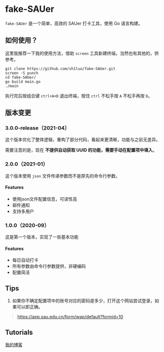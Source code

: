 # fake-SAUer

`fake-SAUer` 是一个简单，高效的 SAUer 打卡工具，使用 Go 语言构建。

## 如何使用？

这里我推荐一下我的使用方法，借助 `screen` 工具新建终端，当然也有其他的，供参考。

```shell
git clone https://github.com/sh1luo/fake-SAUer.git
screen -S punch
cd fake-SAUer/
go build main.go
./main
```

执行完后按组合键 `ctrl+A+D` 退出终端，按住 `ctrl` 不松手按 `A` 不松手再按 `D`。

## 版本变更

### 3.0.0-release（2021-04）

这个版本优化了整体逻辑，重构了部分代码，看起来更清晰，功能与之前无差异。

需要注意的是，现在 **不提供自动获取 UUID 的功能，需要手动在配置项中填入**。

### 2.0.0（2021-01）

这个版本使用 `json` 文件传递参数而不是原先的命令行参数。

#### Features

- 使用json文件配置信息，可读性高
- 邮件通知
- 支持多用户

### 1.0.0（2020-09）

这是第一个版本，实现了一些基本功能

#### Features

- 每日自动打卡
- 所有参数由命令行参数提供，非硬编码
- 配置简洁

## Tips

1. 如果你不确定配置项中的账号对应的密码是多少，打开这个网站尝试登录，如果可以即正确。

> https://app.sau.edu.cn/form/wap/default?formid=10

## Tutorials

[我的博客](https://kcode.icu/)